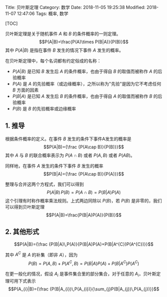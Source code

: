 Title: 贝叶斯定理
Category: 数学
Date: 2018-11-05 19:25:38
Modified: 2018-11-07 12:47:06
Tags: 概率, 数学

[TOC]

贝叶斯定理是关于随机事件 $A$ 和 $B$ 的条件概率的一则定理。
$$P(A|B)=\frac{P(A)\times P(B|A)}{P(B)}$$
其中 $P(A|B)$ 是指在事件 $B$ 发生的情况下事件 $A$ 发生的概率。

在贝叶斯定理中，每个名词都有约定俗成的名称：

- $P(A|B)$ 是已知 $B$ 发生后 $A$ 的条件概率，也由于得自 $B$ 的取值而被称作 $A$ 的后验概率
- $P(A)$ 是 $A$ 的先验概率（或边缘概率），之所以称为"先验"是因为它不考虑任何 $B$ 方面的因素
- $P(B|A)$ 是已知 $A$ 发生后 $B$ 的条件概率，也由于得自 $A$ 的取值而被称作 $B$ 的后验概率
- $P(B)$ 是 $B$ 的先验概率或边缘概率

## 1. 推导

根据条件概率的定义。在事件 $B$ 发生的条件下事件A发生的概率是
$$P(A|B)={\frac {P(A\cap B)}{P(B)}}$$
其中 $A$ 与 $B$ 的联合概率表示为 $P(A\cap B)$ 或者 $P(A,B)$ 或者 $P(AB)$。

同样地，在事件 $A$ 发生的条件下事件 $B$ 发生的概率
$$P(B|A)={\frac {P(A\cap B)}{P(A)}}$$

整理与合并这两个方程式，我们可以得到
$$P(A|B)\,P(B)=P(A\cap B)=P(B|A)P(A)$$
这个引理有时称作概率乘法规则。上式两边同除以 $P(B)$，若 $P(B)$ 是非零的，我们可以得到贝叶斯定理
$$P(A|B)=\frac{P(B|A)P(A)}{P(B)}$$

## 2. 其他形式

$$P(A|B)={\frac {P(B|A)\,P(A)}{P(B|A)P(A)+P(B|A^{C})P(A^{C})}}$$

其中 $A^C$ 是 $A$ 的补集（即非 $A$），因为
$$P(B)=P(A,B)+P(A^{C},B)=P(B|A)P(A)+P(B|A^{C})P(A^{C})$$

在更一般化的情况，假设 $A_i$ 是事件集合里的部分集合，对于任意的 $A_i$，贝叶斯定理可用下式表示
$$P(A_{i}|B)={\frac {P(B|A_{i})\,P(A_{i})}{\sum_{j}P(B|A_{j})\,P(A_{j})}}$$

